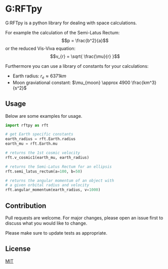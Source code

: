 # G:RFTpy

G:RFTpy is a python library for dealing with
space calculations.

For example the calculation of 
the Semi-Latus Rectum:
$$p = \frac{b^2}{a}$$
or the reduced Vis-Viva equation:
$$v_{r} = \sqrt{ \frac{\mu}{r} }$$

Furthermore you can use a library of
constants for your calculations:
- Earth radius:
$r_e \approx 6371 km$
- Moon graviational constant: 
$\mu_{moon} \approx 4900 \frac{km^3}{s^2}$

## Usage

Below are some examples for usage.

```python
import rftpy as rft

# get Earth specific constants
earth_radius = rft.Earth.radius
earth_mu = rft.Earth.mu

# returns the 1st cosmic velocity
rft.v_cosmic1(earth_mu, earth_radius)

# returns the Semi-Latus Rectum for an ellipsis
rft.semi_latus_rectum(a=100, b=50)

# returns the angular momentum of an object with
# a given orbital radius and velocity
rft.angular_momentum(earth_radius, v=1000)
```

## Contribution

Pull requests are welcome. For major 
changes, please open an issue first to
discuss what you would like to change.

Please make sure to update tests as 
appropriate.

## License

[MIT](https://link)